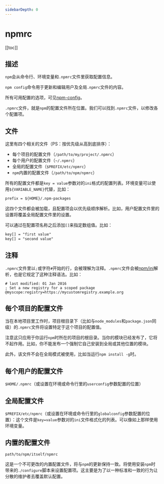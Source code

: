 ```yaml
---
sidebarDepth: 0
---
```


# npmrc

[[toc]]

## 描述

`npm`会从命令行、环境变量和`.npmrc`文件里获取配置信息。

`npm config`命令用于更新和编辑用户及全局`.npmrc`文件的内容。

所有可用配置的选项，可见[npm-config](./npm-config.md)。

`.npmrc`文件，就是`npm`的配置文件所在位置。我们可以找到`.npmrc`文件，以修改各个配置项。

## 文件

这里有四个相关的文件（PS：按优先级从高到底排序）：

- 每个项目的配置文件（`/path/to/my/project/.npmrc`）
- 每个用户的配置文件（`~/.npmrc`）
- 全局的配置文件（`$PREFIX/etc/npmrc`）
- `npm`内置的配置文件（`/path/to/npm/npmrc`）

所有的配置文件都是`key = value`参数对的`ini`格式的配置列表。环境变量可以使用`${VARIABLE_NAME}`代替，比如：

```txt
prefix = ${HOME}/.npm-packages
```

这四个文件都会被加载，且配置项会以优先级顺序解析。比如，用户配置文件里的设置将覆盖全局配置文件里的设置。

可以通过在配置项名称之后添加`[]`来指定数组值。比如：

```txt
key[] = "first value"
key[] = "second value"
```

## 注释

`.npmrc`文件里以`;`或字符`#`开始的行，会被理解为注释。`.npmrc`文件会被[npm/ini](https://github.com/npm/ini)解析，也是它规定了这种注释语法。比如：

```
# last modified: 01 Jan 2016
; Set a new registry for a scoped package
@myscope:registry=https://mycustomregistry.example.org
```

## 每个项目的配置文件

当在本地项目里工作时，项目根目录下（比如与`node_modules`和`package.json`同级）的`.npmrc`文件将设置特定于这个项目的配置值。

注意这只应用于你运行`npm`时所在的项目的根目录。当你的模块已经发布了，它将不起作用。比如，你不能发布一个强制它自己安装到全局或其他位置的模块。

此外，该文件不会在全局模式被使用，比如当运行`npm install -g`时。

## 每个用户的配置文件

`$HOME/.npmrc`（或设置在环境或命令行里的`userconfig`参数配置的位置）

## 全局配置文件

`$PREFIX/etc/npmrc`（或设置在环境或命令行里的`globalconfig`参数配置的位置）：这个文件是`key=value`参数对的`ini`文件格式化的列表。可以像如上那样使用环境变量。

## 内置的配置文件

`path/to/npm/itself/npmrc`

这是一个不可更改的内置配置文件，将与`npm`的更新保持一致。将使用安装`npm`时带来的`./configure`脚本来设置配置项。这主要是为了以一种标准和一致的行为让分散的维护者去覆盖默认配置。
